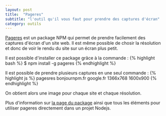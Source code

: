 ```yaml
---
layout: post
title:  "Pageres"
subtitle: "l'outil qu'il vous faut pour prendre des captures d'écran"
category: outils 
---
```


[Pageres][pageres] est un package NPM qui permet de prendre facilement
des captures d'écran d'un site web. Il est même possible de chosir la
résolution et donc de voir le rendu du site sur un écran plus petit.

Il est possible d'installer ce package grâce à la commande :
{% highlight bash %}
$ npm install -g pageres
{% endhighlight %}

Il est possible de prendre plusieurs captures en une seul commande :
{% highlight js %}
pagesres bonjournpm.fr google.fr 1366x768 1600x900
{% endhighlight %}

On obtient alors une image pour chaque site et chaque résolution.

Plus d'information sur [la page du package][pageres] ainsi que tous les
éléments pour utiliser pageres directement dans un projet Nodejs.


[pageres]: https://github.com/sindresorhus/pageres
